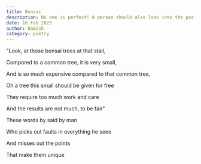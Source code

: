 ```yaml
---
title: Bonsai
description: No one is perfect! A person should also look into the positives instead of just pointing out the wrongs
date: 16 Feb 2023
author: Namish 
category: poetry
---
```

"Look, at those bonsai trees at that stall,

Compared to a common tree, it is very small, 

And is so much expensive compared to that common tree, 

Oh a tree this small should be given for free 

They require too much work and care 

And the results are not much, to be fair"

These words by said by man

Who picks out faults in everything he seee

And misses out the points

That make them unique
